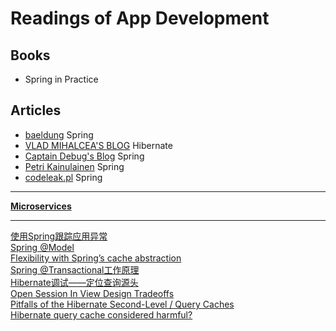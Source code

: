 # Readings of App Development

## Books
* Spring in Practice

## Articles
* [baeldung](http://www.baeldung.com/) Spring
* [VLAD MIHALCEA'S BLOG](http://vladmihalcea.com/) Hibernate
* [Captain Debug's Blog](http://www.captaindebug.com/) Spring
* [Petri Kainulainen](http://www.petrikainulainen.net/) Spring
* [codeleak.pl](http://blog.codeleak.pl/) Spring

****
[**Microservices**](http://www.mattstine.com/microservices)
 
****
[使用Spring跟踪应用异常](http://www.importnew.com/11978.html) <br />
[Spring @Model ](http://www.intertech.com/Blog/understanding-spring-mvc-model-and-session-attributes/) <br />
[Flexibility with Spring’s cache abstraction](http://altfatterz.blogspot.ro/2014/06/flexibility-with-springs-cache.html) <br />
[Spring @Transactional工作原理](http://www.importnew.com/12300.html) <br />
[Hibernate调试——定位查询源头](http://www.importnew.com/12303.html) <br />
[Open Session In View Design Tradeoffs](http://blog.jhades.org/open-session-in-view-pattern-pros-and-cons/) <br />
[Pitfalls of the Hibernate Second-Level / Query Caches](http://blog.jhades.org/setup-and-gotchas-of-the-hibernate-second-level-and-query-caches/) <br />
[Hibernate query cache considered harmful?](http://tech.puredanger.com/2009/07/10/hibernate-query-cache/) <br />